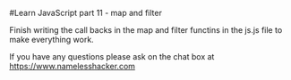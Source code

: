 #Learn JavaScript part 11 - map and filter

Finish writing the call backs in the map and filter functins in the js.js file to make everything work.

If you have any questions please ask on the chat box at https://www.namelesshacker.com